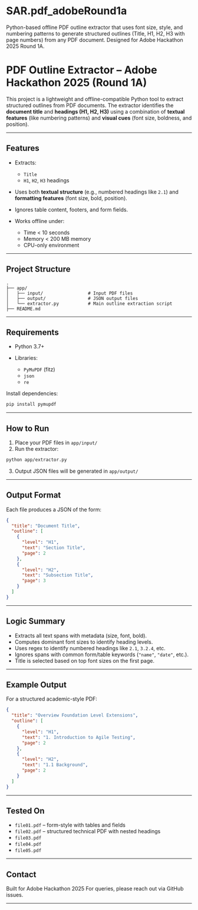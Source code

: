 # SAR.pdf_adobeRound1a
Python-based offline PDF outline extractor that uses font size, style, and numbering patterns to generate structured outlines (Title, H1, H2, H3 with page numbers) from any PDF document. Designed for Adobe Hackathon 2025 Round 1A.

# PDF Outline Extractor – Adobe Hackathon 2025 (Round 1A)

This project is a lightweight and offline-compatible Python tool to extract structured outlines from PDF documents. The extractor identifies the **document title** and **headings (H1, H2, H3)** using a combination of **textual features** (like numbering patterns) and **visual cues** (font size, boldness, and position).

---

## Features

* Extracts:

  * `Title`
  * `H1`, `H2`, `H3` headings
* Uses both **textual structure** (e.g., numbered headings like `2.1`) and **formatting features** (font size, bold, position).
* Ignores table content, footers, and form fields.
* Works offline under:

  * Time < 10 seconds
  * Memory < 200 MB memory
  * CPU-only environment

---

## Project Structure

```
.
├── app/
│   ├── input/                 # Input PDF files
│   ├── output/                # JSON output files
│   └── extractor.py           # Main outline extraction script
├── README.md
```

---

## Requirements

* Python 3.7+
* Libraries:

  * `PyMuPDF` (fitz)
  * `json`
  * `re`

Install dependencies:

```bash
pip install pymupdf
```

---

## How to Run

1. Place your PDF files in `app/input/`
2. Run the extractor:

```bash
python app/extractor.py
```

3. Output JSON files will be generated in `app/output/`

---

## Output Format

Each file produces a JSON of the form:

```json
{
  "title": "Document Title",
  "outline": [
    {
      "level": "H1",
      "text": "Section Title",
      "page": 2
    },
    {
      "level": "H2",
      "text": "Subsection Title",
      "page": 3
    }
  ]
}
```

---

## Logic Summary

* Extracts all text spans with metadata (size, font, bold).
* Computes dominant font sizes to identify heading levels.
* Uses regex to identify numbered headings like `2.1`, `3.2.4`, etc.
* Ignores spans with common form/table keywords (`"name"`, `"date"`, etc.).
* Title is selected based on top font sizes on the first page.

---

## Example Output

For a structured academic-style PDF:

```json
{
  "title": "Overview Foundation Level Extensions",
  "outline": [
    {
      "level": "H1",
      "text": "1. Introduction to Agile Testing",
      "page": 2
    },
    {
      "level": "H2",
      "text": "1.1 Background",
      "page": 2
    }
  ]
}
```

---

## Tested On

* `file01.pdf` – form-style with tables and fields
* `file02.pdf` – structured technical PDF with nested headings
* `file03.pdf`
* `file04.pdf`
* `file05.pdf`

---

## Contact

Built for Adobe Hackathon 2025
For queries, please reach out via GitHub issues.

---
